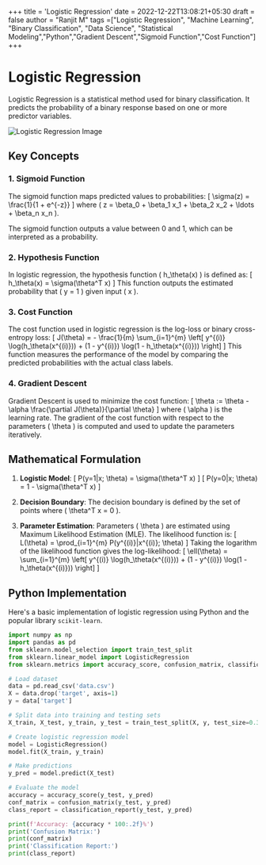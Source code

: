 +++
title = 'Logistic Regression'
date = 2022-12-22T13:08:21+05:30
draft = false
author = "Ranjit M"
tags =["Logistic Regression", "Machine Learning", "Binary Classification", "Data Science", "Statistical Modeling","Python","Gradient Descent","Sigmoid Function","Cost Function"]
+++
# Logistic Regression

Logistic Regression is a statistical method used for binary classification. It predicts the probability of a binary response based on one or more predictor variables.

![Logistic Regression Image](/images/logistic-reg.jpeg)

## Key Concepts

### 1. Sigmoid Function
The sigmoid function maps predicted values to probabilities:
\[ \sigma(z) = \frac{1}{1 + e^{-z}} \]
where \( z = \beta_0 + \beta_1 x_1 + \beta_2 x_2 + \ldots + \beta_n x_n \).

The sigmoid function outputs a value between 0 and 1, which can be interpreted as a probability.

### 2. Hypothesis Function
In logistic regression, the hypothesis function \( h_\theta(x) \) is defined as:
\[ h_\theta(x) = \sigma(\theta^T x) \]
This function outputs the estimated probability that \( y = 1 \) given input \( x \).

### 3. Cost Function
The cost function used in logistic regression is the log-loss or binary cross-entropy loss:
\[ J(\theta) = - \frac{1}{m} \sum_{i=1}^{m} \left[ y^{(i)} \log(h_\theta(x^{(i)})) + (1 - y^{(i)}) \log(1 - h_\theta(x^{(i)})) \right] \]
This function measures the performance of the model by comparing the predicted probabilities with the actual class labels.

### 4. Gradient Descent
Gradient Descent is used to minimize the cost function:
\[ \theta := \theta - \alpha \frac{\partial J(\theta)}{\partial \theta} \]
where \( \alpha \) is the learning rate. The gradient of the cost function with respect to the parameters \( \theta \) is computed and used to update the parameters iteratively.

## Mathematical Formulation

1. **Logistic Model**:
   \[ P(y=1|x; \theta) = \sigma(\theta^T x) \]
   \[ P(y=0|x; \theta) = 1 - \sigma(\theta^T x) \]

2. **Decision Boundary**:
   The decision boundary is defined by the set of points where \( \theta^T x = 0 \).

3. **Parameter Estimation**:
   Parameters \( \theta \) are estimated using Maximum Likelihood Estimation (MLE). The likelihood function is:
   \[ L(\theta) = \prod_{i=1}^{m} P(y^{(i)}|x^{(i)}; \theta) \]
   Taking the logarithm of the likelihood function gives the log-likelihood:
   \[ \ell(\theta) = \sum_{i=1}^{m} \left[ y^{(i)} \log(h_\theta(x^{(i)})) + (1 - y^{(i)}) \log(1 - h_\theta(x^{(i)})) \right] \]

## Python Implementation

Here's a basic implementation of logistic regression using Python and the popular library `scikit-learn`.

```python
import numpy as np
import pandas as pd
from sklearn.model_selection import train_test_split
from sklearn.linear_model import LogisticRegression
from sklearn.metrics import accuracy_score, confusion_matrix, classification_report

# Load dataset
data = pd.read_csv('data.csv')
X = data.drop('target', axis=1)
y = data['target']

# Split data into training and testing sets
X_train, X_test, y_train, y_test = train_test_split(X, y, test_size=0.3, random_state=42)

# Create logistic regression model
model = LogisticRegression()
model.fit(X_train, y_train)

# Make predictions
y_pred = model.predict(X_test)

# Evaluate the model
accuracy = accuracy_score(y_test, y_pred)
conf_matrix = confusion_matrix(y_test, y_pred)
class_report = classification_report(y_test, y_pred)

print(f'Accuracy: {accuracy * 100:.2f}%')
print('Confusion Matrix:')
print(conf_matrix)
print('Classification Report:')
print(class_report)
